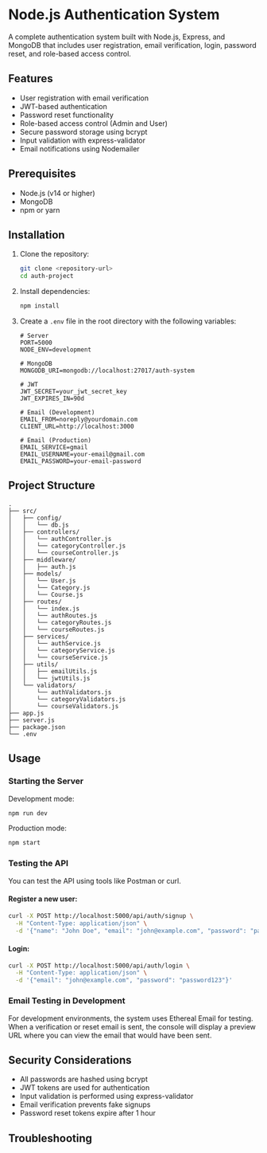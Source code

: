 # Node.js Authentication System

A complete authentication system built with Node.js, Express, and MongoDB that includes user registration, email verification, login, password reset, and role-based access control.

## Features

- User registration with email verification
- JWT-based authentication
- Password reset functionality
- Role-based access control (Admin and User)
- Secure password storage using bcrypt
- Input validation with express-validator
- Email notifications using Nodemailer

## Prerequisites

- Node.js (v14 or higher)
- MongoDB
- npm or yarn

## Installation

1. Clone the repository:
   ```bash
   git clone <repository-url>
   cd auth-project
   ```

2. Install dependencies:
   ```bash
   npm install
   ```

3. Create a `.env` file in the root directory with the following variables:
   ```
   # Server
   PORT=5000
   NODE_ENV=development

   # MongoDB
   MONGODB_URI=mongodb://localhost:27017/auth-system

   # JWT
   JWT_SECRET=your_jwt_secret_key
   JWT_EXPIRES_IN=90d

   # Email (Development)
   EMAIL_FROM=noreply@yourdomain.com
   CLIENT_URL=http://localhost:3000

   # Email (Production)
   EMAIL_SERVICE=gmail
   EMAIL_USERNAME=your-email@gmail.com
   EMAIL_PASSWORD=your-email-password
   ```

## Project Structure

```
.
├── src/
│   ├── config/
│   │   └── db.js
│   ├── controllers/
│   │   └── authController.js
│   │   └── categoryController.js
│   │   └── courseController.js
│   ├── middleware/
│   │   ├── auth.js
│   ├── models/
│   │   └── User.js
│   │   └── Category.js
│   │   └── Course.js
│   ├── routes/
│   │   └── index.js
│   │   └── authRoutes.js
│   │   └── categoryRoutes.js
│   │   └── courseRoutes.js
│   ├── services/
│   │   └── authService.js
│   │   └── categoryService.js
│   │   └── courseService.js
│   ├── utils/
│   │   ├── emailUtils.js
│   │   └── jwtUtils.js
│   └── validators/
│       └── authValidators.js
│       └── categoryValidators.js
│       └── courseValidators.js
├── app.js
├── server.js
├── package.json
└── .env
```

<!-- ## API Endpoints

### Authentication

- **POST /api/auth/signup** - Register a new user
  - Request body: `{ "name": "John Doe", "email": "john@example.com", "password": "password123", "role": "User" }`

- **POST /api/auth/login** - Login a user
  - Request body: `{ "email": "john@example.com", "password": "password123" }`

- **GET /api/auth/verify-email/:token** - Verify email address

- **POST /api/auth/forgot-password** - Request password reset
  - Request body: `{ "email": "john@example.com" }`

- **POST /api/auth/reset-password/:token** - Reset password
  - Request body: `{ "password": "newpassword123", "passwordConfirm": "newpassword123" }`

- **POST /api/auth/resend-verification** - Resend verification email
  - Request body: `{ "email": "john@example.com" }` -->

## Usage

### Starting the Server

Development mode:
```bash
npm run dev
```

Production mode:
```bash
npm start
```

### Testing the API

You can test the API using tools like Postman or curl.

#### Register a new user:
```bash
curl -X POST http://localhost:5000/api/auth/signup \
  -H "Content-Type: application/json" \
  -d '{"name": "John Doe", "email": "john@example.com", "password": "password123"}'
```

#### Login:
```bash
curl -X POST http://localhost:5000/api/auth/login \
  -H "Content-Type: application/json" \
  -d '{"email": "john@example.com", "password": "password123"}'
```

### Email Testing in Development

For development environments, the system uses Ethereal Email for testing. When a verification or reset email is sent, the console will display a preview URL where you can view the email that would have been sent.

## Security Considerations

- All passwords are hashed using bcrypt
- JWT tokens are used for authentication
- Input validation is performed using express-validator
- Email verification prevents fake signups
- Password reset tokens expire after 1 hour

## Troubleshooting

